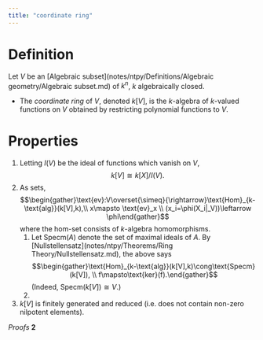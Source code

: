 ```yaml
---
title: "coordinate ring"
---
```


# Definition
Let $V$ be an [Algebraic subset](notes/ntpy/Definitions/Algebraic geometry/Algebraic subset.md) of $k^n$, $k$ algebraically closed. 
- The *coordinate ring* of $V$, denoted $k[V]$, is the $k$-algebra of $k$-valued functions on $V$ obtained by restricting polynomial functions to $V$.

# Properties
1. Letting $I(V)$ be the ideal of functions which vanish on $V$, $$k[V]\cong k[X]/I(V).$$
2. As sets, $$\begin{gather}\text{ev}:V\overset{\simeq}{\rightarrow}\text{Hom}_{k-\text{alg}}(k[V],k),\\ x\mapsto \text{ev}_x \\ (x_i=\phi(X_i|_V))\leftarrow \phi\end{gather}$$ where the hom-set consists of $k$-algebra homomorphisms.
	1. Let $\text{Specm}(A)$ denote the set of maximal ideals of $A$. By [Nullstellensatz](notes/ntpy/Theorems/Ring Theory/Nullstellensatz.md), the above says $$\begin{gather}\text{Hom}_{k-\text{alg}}(k[V],k)\cong\text{Specm}(k[V]), \\ f\mapsto\text{ker}(f).\end{gather}$$ (Indeed, $\text{Specm}(k[V])\cong V$.)
	2. 
3. $k[V]$ is finitely generated and reduced (i.e. does not contain non-zero nilpotent elements).

*Proofs*
**2**
